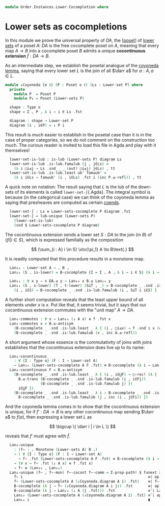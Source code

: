 <!--
```agda
open import Cat.Prelude

open import Order.Instances.Pointwise
open import Order.Instances.Lower
open import Order.Diagram.Glb
open import Order.Diagram.Lub
open import Order.Base

import Order.Reasoning as Poset
```
-->

```agda
module Order.Instances.Lower.Cocompletion where
```

# Lower sets as cocompletions

In this module we prove the universal property of $DA$, the [[poset]] of
[lower sets] of a poset $A$: $DA$ is the free cocomplete poset on $A$,
meaning that every map $A \to B$ into a cocomplete poset $B$ admits a
unique **cocontinuous extension** $\widehat{f} : DA \to B$.

[poset]: Order.Base.html
[lower sets]: Order.Instances.Lower.html

As an intermediate step, we establish the posetal analogue of the
[coyoneda lemma], saying that every lower set $L$ is the join of all
$\darr a$ for $a : A, a \in L$.

[coyoneda lemma]: Cat.Functor.Hom.Coyoneda.html

```agda
module ↓Coyoneda {o ℓ} (P : Poset o ℓ) (Ls : Lower-set P) where
  private
    module P  = Poset P
    module P↓ = Poset (Lower-sets P)

  shape : Type o
  shape = Σ ⌞ P ⌟ λ i → i ∈ Ls .fst

  diagram : shape → Lower-set P
  diagram (i , i∈P) = ↓ P i
```

This result is _much_ easier to establish in the posetal case than it is
in the case of proper categories, so we do not comment on the
construction too much. The curious reader is invited to load this file
in Agda and play with it themselves!

```agda
  lower-set-is-lub : is-lub (Lower-sets P) diagram Ls
  lower-set-is-lub .is-lub.fam≤lub (j , j∈Ls) =
    (λ i □i≤j → Ls .snd _ _ (out! □i≤j) j∈Ls) , tt
  lower-set-is-lub .is-lub.least ub' fam≤ub' =
    (λ i i∈Ls → fam≤ub' (i , i∈Ls) .fst i (inc P.≤-refl)) , tt
```

A quick note on notation: The result saying that $L$ is the lub of the
down-sets of its elements is called `lower-set-∫`{.Agda}. The integral symbol is
because (in the categorical case) we can think of the coyoneda lemma as
saying that presheaves are computed as certain [coends].

[coends]: Cat.Diagram.Coend.html

```agda
  lower-set-∫ : Ls ≡ Lower-sets-cocomplete P diagram .fst
  lower-set-∫ = lub-unique (Lower-sets P)
    (lower-set-is-lub)
    (snd $ Lower-sets-cocomplete P diagram)
```

<!--
```agda
module
  _ {o ℓ ℓ'} (A : Poset o ℓ) (B : Poset o ℓ')
    (B-cocomplete
      : ∀ {I : Type o} (F : I → ⌞ B ⌟) → Σ _ (is-lub B F))
    (f : ⌞ Monotone A B ⌟)
  where
  private
    module A  = Poset A
    module DA = Poset (Lower-sets A)
    module B  = Poset B
```
-->

The cocontinuous extension sends a lower set $S : DA$ to the join (in
$B$) of $\{ f i | i \in S \}$, which is expressed familially as the
composition

$$
(\sum_{i : A} i \in S) \xto{\pi_1} A \to B\text{.}
$$

It is readily computed that this procedure results in a monotone map.

```agda
  Lan↓₀ : Lower-set A → ⌞ B ⌟
  Lan↓₀ (S , is-lower) = B-cocomplete {I = Σ ⌞ A ⌟ λ i → i ∈ S} (λ i → f .fst (i .fst)) .fst

  Lan↓₁ : ∀ x y → x DA.≤ y → Lan↓₀ x B.≤ Lan↓₀ y
  Lan↓₁ (S , s-lower) (T , t-lower) (S⊆T , _) = B-cocomplete _ .snd .is-lub.least _ λ {
    (i , i∈S) → B-cocomplete _ .snd .is-lub.fam≤lub (i , S⊆T i i∈S) }
```

A further short computation reveals that the least upper bound of all
elements under $x$ is $x$. Put like that, it seems trivial, but it says
that our cocontinuous extension commutes with the "unit map" $A \to DA$.

```agda
  Lan↓-commutes : ∀ x → Lan↓₀ (↓ A x) ≡ f .fst x
  Lan↓-commutes x = B.≤-antisym
    (B-cocomplete _ .snd .is-lub.least _ λ { (i , □i≤x) → f .snd i x (out! □i≤x) })
    (B-cocomplete _ .snd .is-lub.fam≤lub (x , inc A.≤-refl))
```

A short argument whose essence is the commutativity of joins with joins
establishes that the cocontinuous extension does live up to its name:

```agda
  Lan↓-cocontinuous
    : ∀ {I : Type o} (F : I → Lower-set A)
    → Lan↓₀ (Lower-sets-cocomplete A F .fst) ≡ B-cocomplete (λ i → Lan↓₀ (F i)) .fst
  Lan↓-cocontinuous F = B.≤-antisym
    (B-cocomplete _ .snd .is-lub.least _ λ { (i , i∈⋃F) → □-rec! (λ { (j , i∈Fj) →
      B.≤-trans (B-cocomplete _ .snd .is-lub.fam≤lub (i , i∈Fj))
                (B-cocomplete _ .snd .is-lub.fam≤lub j) })
      i∈⋃F })
    (B-cocomplete _ .snd .is-lub.least _ λ i → B-cocomplete _ .snd .is-lub.least _ λ { (j , j∈Fi) →
      B-cocomplete _ .snd .is-lub.fam≤lub (j , inc (i , j∈Fi)) })
```

And the coyoneda lemma comes in to show that the cocontinuous extension
is unique, for if $f' : DA \to B$ is any other cocontinuous map sending
$\darr a$ to $f(a)$, then expressing a lower set $L$ as

$$
\bigcup \{ \darr i | i \in L \}
$$

reveals that $f'$ must agree with $\widehat{f}$.

```agda
  Lan↓-unique
    : (f~ : ⌞ Monotone (Lower-sets A) B ⌟)
    → ( ∀ {I : Type o} (F : I → Lower-set A)
      → f~ .fst (Lower-sets-cocomplete A F .fst) ≡ B-cocomplete (λ i → f~ .fst (F i)) .fst )
    → (∀ x → f~ .fst (↓ A x) ≡ f .fst x)
    → f~ ≡ (Lan↓₀ , Lan↓₁)
  Lan↓-unique (f~ , f~-mon) f~-cocont f~-comm = Σ-prop-path! $ funext λ i →
    f~ i                                                         ≡⟨ ap f~ (↓Coyoneda.lower-set-∫ A i) ⟩
    f~ (Lower-sets-cocomplete A (↓Coyoneda.diagram A i) .fst)    ≡⟨ f~-cocont (↓Coyoneda.diagram A i) ⟩
    B-cocomplete (λ j → f~ (↓Coyoneda.diagram A i j)) .fst       ≡⟨ ap (λ e → B-cocomplete e .fst) (funext λ j → f~-comm (j .fst) ∙ sym (Lan↓-commutes (j .fst))) ⟩
    B-cocomplete (λ j → Lan↓₀ (↓ A (j .fst))) .fst               ≡˘⟨ Lan↓-cocontinuous (↓Coyoneda.diagram A i) ⟩
    Lan↓₀ (Lower-sets-cocomplete A (↓Coyoneda.diagram A i) .fst) ≡˘⟨ ap Lan↓₀ (↓Coyoneda.lower-set-∫ A i) ⟩
    Lan↓₀ i                                                      ∎
```
